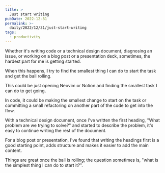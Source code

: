 ```yaml
---
title: >
  Just start writing
pubDate: 2022-12-31
permalink: >-
  daily/2022/12/31/just-start-writing
tags:
  - productivity
---
```


Whether it's writing code or a technical design document, diagnosing an issue, or working on a blog post or a presentation deck, sometimes, the hardest part for me is getting started.

When this happens, I try to find the smallest thing I can do to start the task and get the ball rolling.

This could be just opening Neovim or Notion and finding the smallest task I can do to get going.

In code, it could be making the smallest change to start on the task or committing a small refactoring on another part of the code to get into the flow.

With a technical design document, once I've written the first heading, "What problem are we trying to solve?" and started to describe the problem, it's easy to continue writing the rest of the document.

For a blog post or presentation, I've found that writing the headings first is a good starting point, adds structure and makes it easier to add the main content.

Things are great once the ball is rolling; the question sometimes is, "what is the simplest thing I can do to start it?".

